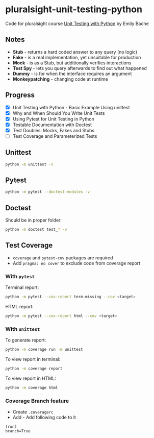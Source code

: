 # pluralsight-unit-testing-python

Code for pluralsight course [Unit Testing with Python](https://app.pluralsight.com/library/courses/unit-testing-python/table-of-contents)
by Emily Bache

## Notes

- **Stub** - returns a hard coded answer to any query (no logic)
- **Fake** - is a real implementation, yet unsuitable for production
- **Mock** - is as a Stub, but additionally verifies interactions
- **Test Spy** - lets you query afterwards to find out what happened
- **Dummy** - is for when the interface requires an argument
- **Monkeypatching** - changing code at runtime

## Progress

 - [x] Unit Testing with Python - Basic Example Using unittest
 - [x] Why and When Should You Write Unit Tests
 - [x] Using Pytest for Unit Testing in Python
 - [x] Testable Documentation with Doctest
 - [x] Test Doubles: Mocks, Fakes and Stubs
 - [ ] Test Coverage and Parameterized Tests

## Unittest

```bash
python -m unittest -v
```

## Pytest

```bash
python -m pytest --doctest-modules -v
```

## Doctest

Should be in proper folder:
```bash
python -m doctest test_* -v
```

## Test Coverage

- `coverage` and `pytest-cov` packages are required
- Add `pragma: no cover` to exclude code from coverage report

### With `pytest`

Terminal report:
 ```bash
 python -m pytest --cov-report term-missing --cov <target>
 ```

HTML report:
```bash
python -m pytest --cov-report html --cov <target>
```

### With `unittest`

To generate report:
```bash
python -m coverage run -m unittest
```

To view report in terminal:
```bash
python -m coverage report
```

To view report in HTML:
```bash
python -m coverage html
```

### Coverage Branch feature

- Create `.coveragerc`
- Add - Add following code to it

```
[run]
branch=True
```
